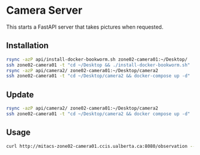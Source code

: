 # Camera Server

This starts a FastAPI server that takes pictures when requested.

## Installation
```bash
rsync -azP api/install-docker-bookworm.sh zone02-camera01:~/Desktop/
ssh zone02-camera01 -t "cd ~/Desktop && ./install-docker-bookworm.sh"
rsync -azP api/camera2/ zone02-camera01:~/Desktop/camera2
ssh zone02-camera01 -t "cd ~/Desktop/camera2 && docker-compose up -d"
```

## Update
```bash
rsync -azP api/camera2/ zone02-camera01:~/Desktop/camera2
ssh zone02-camera01 -t "cd ~/Desktop/camera2 && docker compose up -d"
```

## Usage
```bash
curl http://mitacs-zone02-camera01.ccis.ualberta.ca:8080/observation --output observation.png
```

